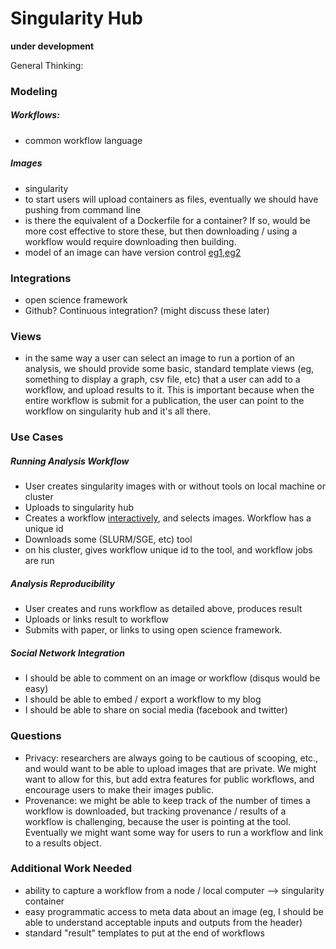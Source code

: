 # Singularity Hub

**under development**

General Thinking:

### Modeling

##### Workflows:

 - common workflow language

##### Images 
 - singularity
 - to start users will upload containers as files, eventually we should have pushing from command line
 - is there the equivalent of a Dockerfile for a container? If so, would be more cost effective to store these, but then downloading / using a workflow would require downloading then building.
 - model of an image can have version control [eg1](https://pypi.python.org/pypi/django-versioning),[eg2](https://django-reversion.readthedocs.io/en/stable/)

### Integrations
 - open science framework
 - Github? Continuous integration? (might discuss these later)

### Views

- in the same way a user can select an image to run a portion of an analysis, we should provide some basic, standard template views (eg, something to display a graph, csv file, etc) that a user can add to a workflow, and upload results to it. This is important because when the entire workflow is submit for a publication, the user can point to the workflow on singularity hub and it's all there.

### Use Cases

##### Running Analysis Workflow

- User creates singularity images with or without tools on local machine or cluster
- Uploads to singularity hub
- Creates a workflow [interactively](http://www.jointjs.com/demos/devs), and selects images. Workflow has a unique id
- Downloads some (SLURM/SGE, etc) tool
- on his cluster, gives workflow unique id to the tool, and workflow jobs are run

##### Analysis Reproducibility

- User creates and runs workflow as detailed above, produces result
- Uploads or links result to workflow
- Submits with paper, or links to using open science framework.

##### Social Network Integration

- I should be able to comment on an image or workflow (disqus would be easy)
- I should be able to embed / export a workflow to my blog
- I should be able to share on social media (facebook and twitter)


### Questions
- Privacy: researchers are always going to be cautious of scooping, etc., and would want to be able to upload images that are private. We might want to allow for this, but add extra features for public workflows, and encourage users to make their images public.
- Provenance: we might be able to keep track of the number of times a workflow is downloaded, but tracking provenance / results of a workflow is challenging, because the user is pointing at the tool. Eventually we might want some way for users to run a workflow and link to a results object.


### Additional Work Needed
- ability to capture a workflow from a node / local computer --> singularity container
- easy programmatic access to meta data about an image (eg, I should be able to understand acceptable inputs and outputs from the header)
- standard "result" templates to put at the end of workflows

